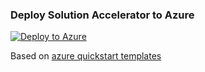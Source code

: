 ### Deploy Solution Accelerator to Azure

[![Deploy to Azure](https://aka.ms/deploytoazurebutton)](https://portal.azure.com/#create/Microsoft.Template/uri/)

Based on [azure quickstart templates](https://github.com/Azure/azure-quickstart-templates/tree/master/quickstarts/microsoft.machinelearningservices/machine-learning-end-to-end-secure)